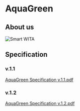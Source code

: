 # AquaGreen

## About us
![Smart WITA](https://github.com/user-attachments/assets/cf7ccd4c-069b-4035-a441-4fecf0ce05fd)

## Specification 
### v.1.1
[AquaGreen Specification v.1.1.pdf](https://github.com/user-attachments/files/16512778/AquaGreen.Specification.v.1.1.pdf)

### v.1.2

[AquaGreen Specification v.1.2.pdf](https://github.com/user-attachments/files/16518087/AquaGreen.Specification.v.1.2.pdf)

